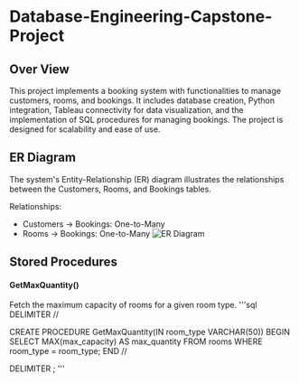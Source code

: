 # Database-Engineering-Capstone-Project
## Over View
This project implements a booking system with functionalities to manage customers, rooms, and bookings. It includes database creation, Python integration, Tableau connectivity for data visualization, and the implementation of SQL procedures for managing bookings. The project is designed for scalability and ease of use.
## ER Diagram
The system's Entity-Relationship (ER) diagram illustrates the relationships between the Customers, Rooms, and Bookings tables.

Relationships:
* Customers → Bookings: One-to-Many
* Rooms → Bookings: One-to-Many
![ER Diagram](https://github.com/user-attachments/assets/a30eedf2-1366-4867-90c4-4cdf93f4f33b)

## Stored Procedures
#### GetMaxQuantity()
 Fetch the maximum capacity of rooms for a given room type.
 '''sql 
 DELIMITER //

CREATE PROCEDURE GetMaxQuantity(IN room_type VARCHAR(50))
BEGIN
    SELECT MAX(max_capacity) AS max_quantity
    FROM rooms
    WHERE room_type = room_type;
END //

DELIMITER ;
'''
